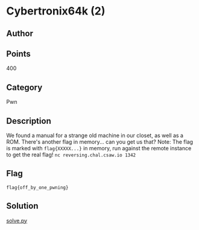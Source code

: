 # Cybertronix64k (2)
## Author

## Points
400
## Category
Pwn
## Description
We found a manual for a strange old machine in our closet, as well as a ROM. There's another flag in memory... can you get us that?
Note: The flag is marked with `flag{XXXXX...}` in memory, run against the remote instance to get the real flag!
`nc reversing.chal.csaw.io 1342`
## Flag
`flag{off_by_one_pwning}`
## Solution
[solve.py](solve.py)